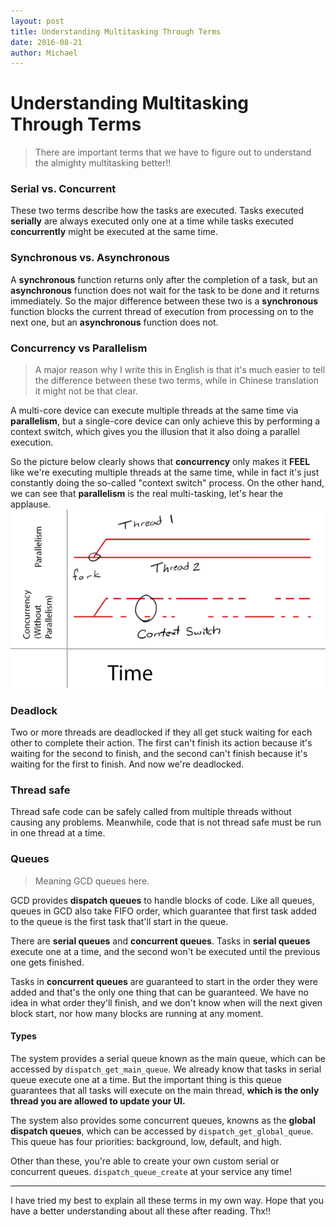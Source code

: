 ```yaml
---
layout: post
title: Understanding Multitasking Through Terms
date: 2016-08-21
author: Michael
---
```


# Understanding Multitasking Through Terms

> There are important terms that we have to figure out to understand the almighty multitasking better!!

### Serial vs. Concurrent
These two terms describe how the tasks are executed. Tasks executed **serially** are always executed only one at a time while tasks executed **concurrently** might be executed at the same time.

### Synchronous vs. Asynchronous
A **synchronous** function returns only after the completion of a task, but an **asynchronous** function does not wait for the task to be done and it returns immediately. So the major difference between these two is a **synchronous** function blocks the current thread of execution from processing on to the next one, but an **asynchronous** function does not.


### Concurrency vs Parallelism
> A major reason why I write this in English is that it's much easier to tell the difference between these two terms, while in Chinese translation it might not be that clear.

A multi-core device can execute multiple threads at the same time via **parallelism**, but a single-core device can only achieve this by performing a context switch, which gives you the illusion that it also doing a parallel execution.

So the picture below clearly shows that **concurrency** only makes it **FEEL** like we're executing multiple threads at the same time, while in fact it's just constantly doing the so-called "context switch" process. On the other hand, we can see that **parallelism** is the real multi-tasking, let's hear the applause.
![](14790909038756.png)


### Deadlock
Two or more threads are deadlocked if they all get stuck waiting for each other to complete their action. The first can't finish its action because it's waiting for the second to finish, and the second can't finish because it's waiting for the first to finish. And now we're deadlocked.

### Thread safe
Thread safe code can be safely called from multiple threads without causing any problems. Meanwhile, code that is not thread safe must be run in one thread at a time.

### Queues
> Meaning GCD queues here.

GCD provides **dispatch queues** to handle blocks of code. Like all queues, queues in GCD also take FIFO order, which guarantee that first task added to the queue is the first task that'll start in the queue.

There are **serial queues** and **concurrent queues**. Tasks in **serial queues** execute one at a time, and the second won't be executed until the previous one gets finished.

Tasks in **concurrent queues** are guaranteed to start in the order they were added and that's the only one thing that can be guaranteed. We have no idea in what order they'll finish, and we don't know when will the next given block start, nor how many blocks are running at any moment.

#### Types
The system provides a serial queue known as the main queue, which can be accessed by `dispatch_get_main_queue`. We already know that tasks in serial queue execute one at a time. But the important thing is this queue guarantees that all tasks will execute on the main thread, **which is the only thread you are allowed to update your UI.**

The system also provides some concurrent queues, knowns as the **global dispatch queues**, which can be accessed by `dispatch_get_global_queue`. This queue has four priorities: background, low, default, and high.

Other than these, you're able to create your own custom serial or concurrent queues. `dispatch_queue_create` at your service any time!

------

I have tried my best to explain all these terms in my own way. Hope that you have a better understanding about all these after reading. Thx!!


